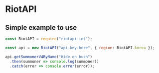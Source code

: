 # RiotAPI

## Simple example to use

```javascript
const RiotAPI = require("riotapi-int");

const api = new RiotAPI("api-key-here", { region: RiotAPI.korea });

api.getSummonerV4ByName("Hide on bush")
  .then(summoner => console.log(summoner))
  .catch(error => console.error(error));
```